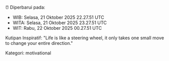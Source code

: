 ⏰ Diperbarui pada:
- WIB: Selasa, 21 Oktober 2025 22.27.51 UTC
- WITA: Selasa, 21 Oktober 2025 23.27.51 UTC
- WIT: Rabu, 22 Oktober 2025 00.27.51 UTC

Kutipan Inspiratif:
"Life is like a steering wheel, it only takes one small move to change your entire direction."


Kategori: motivational

